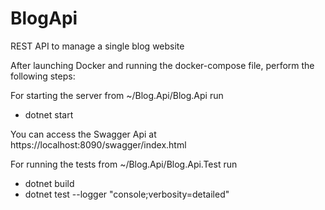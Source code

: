 # BlogApi
REST API to manage a single blog website

After launching Docker and running the docker-compose file, perform the following steps:

For starting the server from ~/Blog.Api/Blog.Api run
   - dotnet start 

You can access the Swagger Api at https://localhost:8090/swagger/index.html

For running the tests from ~/Blog.Api/Blog.Api.Test run
   - dotnet build
   - dotnet test --logger "console;verbosity=detailed"
